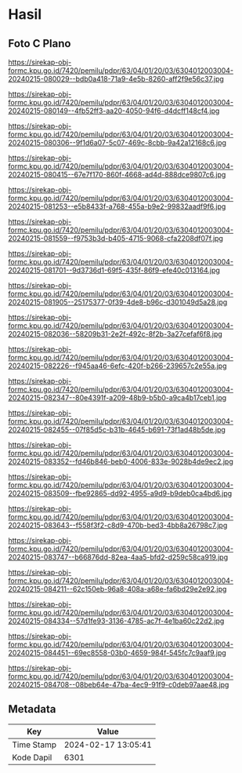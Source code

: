 # Hasil

## Foto C Plano

https://sirekap-obj-formc.kpu.go.id/7420/pemilu/pdpr/63/04/01/20/03/6304012003004-20240215-080029--bdb0a418-71a9-4e5b-8260-aff2f9e56c37.jpg

https://sirekap-obj-formc.kpu.go.id/7420/pemilu/pdpr/63/04/01/20/03/6304012003004-20240215-080149--4fb52ff3-aa20-4050-94f6-d4dcff148cf4.jpg

https://sirekap-obj-formc.kpu.go.id/7420/pemilu/pdpr/63/04/01/20/03/6304012003004-20240215-080306--9f1d6a07-5c07-469c-8cbb-9a42a12168c6.jpg

https://sirekap-obj-formc.kpu.go.id/7420/pemilu/pdpr/63/04/01/20/03/6304012003004-20240215-080415--67e7f170-860f-4668-ad4d-888dce9807c6.jpg

https://sirekap-obj-formc.kpu.go.id/7420/pemilu/pdpr/63/04/01/20/03/6304012003004-20240215-081253--e5b8433f-a768-455a-b9e2-99832aadf9f6.jpg

https://sirekap-obj-formc.kpu.go.id/7420/pemilu/pdpr/63/04/01/20/03/6304012003004-20240215-081559--f9753b3d-b405-4715-9068-cfa2208df07f.jpg

https://sirekap-obj-formc.kpu.go.id/7420/pemilu/pdpr/63/04/01/20/03/6304012003004-20240215-081701--9d3736d1-69f5-435f-86f9-efe40c013164.jpg

https://sirekap-obj-formc.kpu.go.id/7420/pemilu/pdpr/63/04/01/20/03/6304012003004-20240215-081905--25175377-0f39-4de8-b96c-d301049d5a28.jpg

https://sirekap-obj-formc.kpu.go.id/7420/pemilu/pdpr/63/04/01/20/03/6304012003004-20240215-082036--58209b31-2e2f-492c-8f2b-3a27cefaf6f8.jpg

https://sirekap-obj-formc.kpu.go.id/7420/pemilu/pdpr/63/04/01/20/03/6304012003004-20240215-082226--f945aa46-6efc-420f-b266-239657c2e55a.jpg

https://sirekap-obj-formc.kpu.go.id/7420/pemilu/pdpr/63/04/01/20/03/6304012003004-20240215-082347--80e4391f-a209-48b9-b5b0-a9ca4b17ceb1.jpg

https://sirekap-obj-formc.kpu.go.id/7420/pemilu/pdpr/63/04/01/20/03/6304012003004-20240215-082455--07f85d5c-b31b-4645-b691-73f1ad48b5de.jpg

https://sirekap-obj-formc.kpu.go.id/7420/pemilu/pdpr/63/04/01/20/03/6304012003004-20240215-083352--fd46b846-beb0-4006-833e-9028b4de9ec2.jpg

https://sirekap-obj-formc.kpu.go.id/7420/pemilu/pdpr/63/04/01/20/03/6304012003004-20240215-083509--fbe92865-dd92-4955-a9d9-b9deb0ca4bd6.jpg

https://sirekap-obj-formc.kpu.go.id/7420/pemilu/pdpr/63/04/01/20/03/6304012003004-20240215-083643--f558f3f2-c8d9-470b-bed3-4bb8a26798c7.jpg

https://sirekap-obj-formc.kpu.go.id/7420/pemilu/pdpr/63/04/01/20/03/6304012003004-20240215-083747--b66876dd-82ea-4aa5-bfd2-d259c58ca919.jpg

https://sirekap-obj-formc.kpu.go.id/7420/pemilu/pdpr/63/04/01/20/03/6304012003004-20240215-084211--62c150eb-96a8-408a-a68e-fa6bd29e2e92.jpg

https://sirekap-obj-formc.kpu.go.id/7420/pemilu/pdpr/63/04/01/20/03/6304012003004-20240215-084334--57d1fe93-3136-4785-ac7f-4e1ba60c22d2.jpg

https://sirekap-obj-formc.kpu.go.id/7420/pemilu/pdpr/63/04/01/20/03/6304012003004-20240215-084451--69ec8558-03b0-4659-984f-545fc7c9aaf9.jpg

https://sirekap-obj-formc.kpu.go.id/7420/pemilu/pdpr/63/04/01/20/03/6304012003004-20240215-084708--08beb64e-47ba-4ec9-91f9-c0deb97aae48.jpg


## Metadata

| Key        | Value               |
| ---------- | ------------------- |
| Time Stamp | 2024-02-17 13:05:41 |
| Kode Dapil | 6301                |



